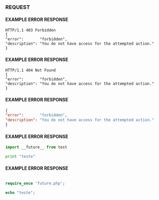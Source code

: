 ### REQUEST




#### EXAMPLE ERROR RESPONSE
	
``````http
HTTP/1.1 403 Forbidden
{
"error":       "forbidden",
"description": "You do not have access for the attempted action."
}
``````

#### EXAMPLE ERROR RESPONSE
	
``````http
HTTP/1.1 404 Not Found
{
"error":       "forbidden",
"description": "You do not have access for the attempted action."
}
``````


#### EXAMPLE ERROR RESPONSE
	
``````json
{
"error":       "forbidden",
"description": "You do not have access for the attempted action."
}
``````


#### EXAMPLE ERROR RESPONSE
	
``````python
import __future__ from test

print "teste"
``````

#### EXAMPLE ERROR RESPONSE
	
``````php

require_once 'future.php';

echo "teste";
``````




